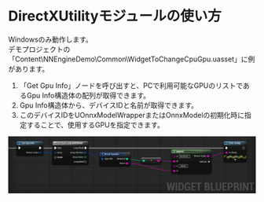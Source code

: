 # DirectXUtilityモジュールの使い方

Windowsのみ動作します。  
デモプロジェクトの「Content\NNEngineDemo\Common\WidgetToChangeCpuGpu.uasset」に例があります。

1. 「Get Gpu Info」ノードを呼び出すと、PCで利用可能なGPUのリストであるGpu Info構造体の配列が取得できます。
2. Gpu Info構造体から、デバイスIDと名前が取得できます。
3. このデバイスIDをUOnnxModelWrapperまたはOnnxModelの初期化時に指定することで、使用するGPUを指定できます。

![Get GPU Info](images/GetGpuInfo.png)